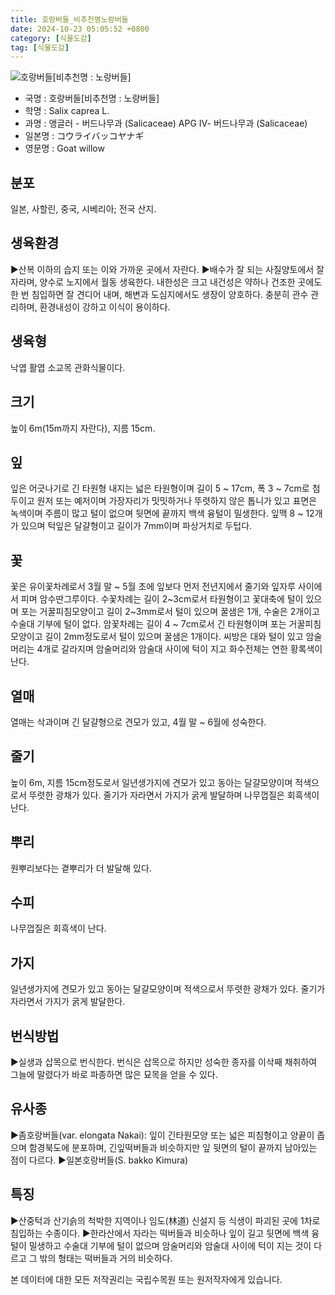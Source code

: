 ```yaml
---
title: 호랑버들_비추천명노랑버들
date: 2024-10-23 05:05:52 +0800
category: [식물도감]
tag: [식물도감]
---
```




![호랑버들[비추천명 : 노랑버들]](/fileUpload/plants/basic/Salicaceae/Salix/16812/1_th2.JPG)
- 국명 : 호랑버들[비추천명 : 노랑버들]
- 학명 : Salix caprea L.
- 과명 : 앵글러 - 버드나무과 (Salicaceae) APG Ⅳ- 버드나무과 (Salicaceae)
- 일본명 : コウライバッコヤナギ
- 영문명 : Goat willow


## 분포
일본, 사할린, 중국, 시베리아; 전국 산지.
## 생육환경
▶산복 이하의 습지 또는 이와 가까운 곳에서 자란다. ▶배수가 잘 되는 사질양토에서 잘 자라며, 양수로 노지에서 월동 생육한다. 내한성은 크고 내건성은 약하나 건조한 곳에도 한 번 침입하면 잘 견디어 내며, 해변과 도심지에서도 생장이 양호하다. 충분히 관수 관리하며, 환경내성이 강하고 이식이 용이하다.
## 생육형
낙엽 활엽 소교목 관화식물이다.
## 크기
높이 6m(15m까지 자란다), 지름 15cm.
## 잎
잎은 어긋나기로 긴 타원형 내지는 넓은 타원형이며 길이 5 ~ 17cm, 폭 3 ~ 7cm로 첨두이고 원저 또는 예저이며 가장자리가 밋밋하거나 뚜렷하지 않은 톱니가 있고 표면은 녹색이며 주름이 많고 털이 없으며 뒷면에 끝까지 백색 융털이 밀생한다. 잎맥 8 ~ 12개가 있으며 턱잎은 달걀형이고 길이가 7mm이며 파상거치로 두텁다.
## 꽃
꽃은 유이꽃차례로서 3월 말 ~ 5월 초에 잎보다 먼저 전년지에서 줄기와 잎자루 사이에서 피며 암수딴그루이다. 수꽃차례는 길이 2~3cm로서 타원형이고 꽃대축에 털이 있으며 포는 거꿀피침모양이고 길이 2~3mm로서 털이 있으며 꿀샘은 1개, 수술은 2개이고 수술대 기부에 털이 없다. 암꽃차례는 길이 4 ~ 7cm로서 긴 타원형이며 포는 거꿀피침모양이고 길이 2mm정도로서 털이 있으며 꿀샘은 1개이다. 씨방은 대와 털이 있고 암술머리는 4개로 갈라지며 암술머리와 암술대 사이에 턱이 지고 화수전체는 연한 황록색이 난다.
## 열매
열매는 삭과이며 긴 달걀형으로 견모가 있고, 4월 말 ~ 6월에 성숙한다.
## 줄기
높이 6m, 지름 15cm정도로서 일년생가지에 견모가 있고 동아는 달걀모양이며 적색으로서 뚜렷한 광채가 있다. 줄기가 자라면서 가지가 굵게 발달하며 나무껍질은 회흑색이 난다.
## 뿌리
원뿌리보다는 곁뿌리가 더 발달해 있다.
## 수피
나무껍질은 회흑색이 난다.
## 가지
일년생가지에 견모가 있고 동아는 달걀모양이며 적색으로서 뚜렷한 광채가 있다. 줄기가 자라면서 가지가 굵게 발달한다.
## 번식방법
▶실생과 삽목으로 번식한다. 번식은 삽목으로 하지만 성숙한 종자를 이삭째 채취하여 그늘에 말렸다가 바로 파종하면 많은 묘목을 얻을 수 있다.
## 유사종
▶좀호랑버들(var. elongata Nakai): 잎이 긴타원모양 또는 넓은 피침형이고 양끝이 좁으며 함경북도에 분포하며, 긴잎떡버들과 비슷하지만 잎 뒷면의 털이 끝까지 남아있는 점이 다르다.▶일본호랑버들(S. bakko Kimura)
## 특징
▶산중턱과 산기슭의 척박한 지역이나 임도(林道) 신설지 등 식생이 파괴된 곳에 1차로 침입하는 수종이다. ▶한라산에서 자라는 떡버들과 비슷하나 잎이 길고 뒷면에 백색 융털이 밀생하고 수술대 기부에 털이 없으며 암술머리와 암술대 사이에 턱이 지는 것이 다르고 그 밖의 형태는 떡버들과 거의 비슷하다.






본 데이터에 대한 모든 저작권리는 국립수목원 또는 원저작자에게 있습니다.
